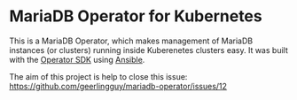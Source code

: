 # MariaDB Operator for Kubernetes

This is a MariaDB Operator, which makes management of MariaDB instances (or clusters) running inside Kuberenetes clusters easy. It was built with the [Operator SDK](https://github.com/operator-framework/operator-sdk) using [Ansible](https://www.ansible.com/blog/ansible-operator).

The aim of this project is help to close this issue: https://github.com/geerlingguy/mariadb-operator/issues/12
